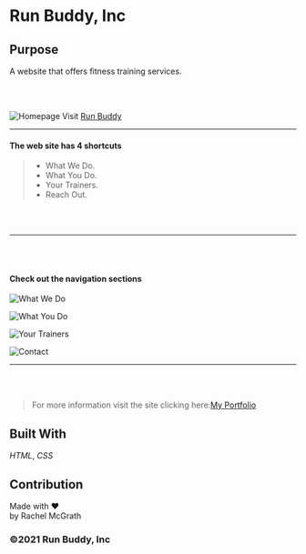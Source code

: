 # Run Buddy, Inc

## Purpose
A website that offers fitness training services. 

<br />
<br />

![Homepage](https://user-images.githubusercontent.com/52016382/119371465-13dab900-bc7c-11eb-8c81-4b92dd3db4af.png)
 Visit [Run Buddy](https://rmwillow.github.io/run-buddy/)


______________________________________________________________________
#### The web site has 4 shortcuts

> - What We Do. 
> - What You Do.
> - Your Trainers.
> - Reach Out.

<br />
<br />

 _______________________________________________________________________
 <br />
 <br />

#### Check out the navigation sections 


![What We Do](https://user-images.githubusercontent.com/52016382/119373767-65844300-bc7e-11eb-8b3c-be9c2957aee1.png)

![What You Do](https://user-images.githubusercontent.com/52016382/119373809-7339c880-bc7e-11eb-98cb-c94f310597a4.png)

![Your Trainers](https://user-images.githubusercontent.com/52016382/119373850-80ef4e00-bc7e-11eb-97c4-1732509d544d.png)

![Contact](https://user-images.githubusercontent.com/52016382/119374013-b005bf80-bc7e-11eb-9b42-4ac47fcb50cb.png)
_________________________________________________________________________
<br />
<br />


> For more information visit the site clicking here:[My Portfolio](https://rmwillow.github.io/portfolio/)

## Built With
*HTML*, 
*CSS*

## Contribution
Made with ❤️ <br /> by Rachel McGrath

### ©️2021 Run Buddy, Inc 

